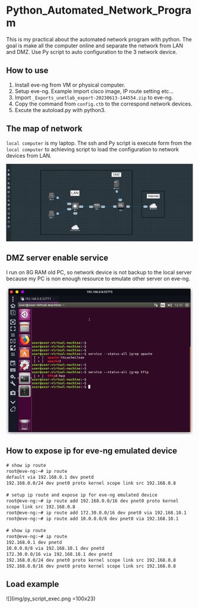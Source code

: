 # Python_Automated_Network_Program

This is my practical about the automated network program with python.
The goal is make all the computer online and separate the network from LAN and DMZ. Use Py script to auto configuration to the 3 network device.

## How to use
1. Install eve-ng from VM or physical computer.
2. Setup eve-ng. Example import cisco image, IP route setting etc...
3. Import `_Exports_unetlab_export-20230613-144554.zip` to eve-ng.
4. Copy the command from `config.ctb` to the correspond network devices.
5. Excute the autoload.py with python3.

## The map of network
`local computer` is my laptop.
The ssh and Py script is execute form from the `local computer` to achieving script to load the configuration to network devices from LAN.

![planning_map](img/planning_map.png)

## DMZ server enable service
I run on 8G RAM old PC, so network device is not backup to the local server because my PC is non enough resource to emulate other server on eve-ng.

![DMZ_server](img/linux_enable_services.png)

## How to expose ip for eve-ng emulated device
```
# show ip route
root@eve-ng:~# ip route
default via 192.168.0.1 dev pnetd
192.168.0.0/24 dev pnet0 proto kernel scope link src 192.168.0.8

# setup ip route and expose ip for eve-ng emulated device
root@eve-ng:~# ip route add 192.168.0.0/16 dev pnet0 proto kernel scope link src 192.168.0.8
root@eve-ng:~# ip route add 172.30.0.0/16 dev pnet0 via 192.168.10.1
root@eve-ng:~# ip route add 10.0.0.0/8 dev pnet0 via 192.168.10.1

# show ip route
root@eve-ng:~# ip route
192.168.0.1 dev pnetd
10.0.0.0/8 via 192.168.10.1 dev pnetd
172.30.0.0/16 via 192.168.10.1 dev pnetd
192.168.0.0/24 dev pnet0 proto kernel scope link src 192.168.0.8
192.168.0.0/16 dev pnet0 proto kernel scope link src 192.168.0.8
```
## Load example

![](img/py_script_exec.png =100x23)
